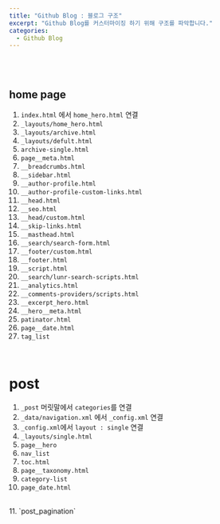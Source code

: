 ```yaml
---
title: "Github Blog : 블로그 구조"
excerpt: "Github Blog를 커스터마이징 하기 위해 구조를 파악합니다."
categories:
  - Github Blog
---
```


<br>

<br>

## home page

1. `index.html` 에서 `home_hero.html` 연결
   <br>
2. `_layouts/home_hero.html`
   <br>
3. `_layouts/archive.html`
   <br>
4. `_layouts/defult.html`
   <br>
5. `archive-single.html`
   <br>
6. `page__meta.html`
   <br>
7. `__breadcrumbs.html`
   <br>
8. `__sidebar.html`
   <br>
9. `__author-profile.html`
   <br>
10. `__author-profile-custom-links.html`
    <br>
11. `__head.html`
    <br>
12. `__seo.html`
    <br>
13. `__head/custom.html`
    <br>
14. `__skip-links.html`
    <br>
15. `__masthead.html`
    <br>
16. `__search/search-form.html`
    <br>
17. `__footer/custom.html`
    <br>
18. `__footer.html`
    <br>
19. `__script.html`
    <br>
20. `__search/lunr-search-scripts.html`
    <br>
21. `__analytics.html`
    <br>
22. `__comments-providers/scripts.html`
    <br>
23. `__excerpt_hero.html`
    <br>
24. `__hero__meta.html`
    <br>
25. `patinator.html`
    <br>
26. `page__date.html`
    <br>
27. `tag_list`
    <br>

<br>

<h1>post</h1>

1. `_post` 머릿말에서 `categories`를 연결
   <br>
2. `_data/navigation.xml` 에서 `_config.xml` 연결
   <br>
3. `_config.xml`에서 `layout : single` 연결
   <br>
4. `_layouts/single.html`
   <br>
5. `page__hero` 
   <br>
6. `nav_list`
   <br>
7. `toc.html`
   <br>
8. `page__taxonomy.html`
   <br>
9. `category-list`
   <br>
10. `page_date.html`
   <br>
11. `post_pagination`

<br>

<br>
